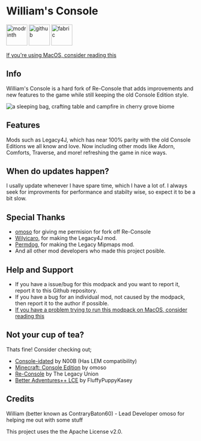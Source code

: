 # William's Console

<img alt="modrinth" height="56" src="https://cdn.jsdelivr.net/npm/@intergrav/devins-badges@3/assets/cozy/available/modrinth_vector.svg"> <img alt="github" height="56" src="https://cdn.jsdelivr.net/npm/@intergrav/devins-badges@3/assets/cozy/available/github_vector.svg"> <img alt="fabric" height="56" src="https://cdn.jsdelivr.net/npm/@intergrav/devins-badges@3/assets/cozy/supported/fabric_vector.svg">





[If you're using MacOS, consider reading this](https://github.com/contrarybaton60/Williams-Console/wiki/Running-William's-Console-or-Re%E2%80%90Console-on-MacOS)
## Info
William's Console is a hard fork of Re-Console that adds improvements and new features to the game while still keeping the old Console Edition style.
 

![a sleeping bag, crafting table and campfire in cherry grove biome](https://cdn.modrinth.com/data/RonOSA8X/images/c1fc5ced8756feeab2eacd5ba970e65e66719357.png)

## Features
Mods such as Legacy4J, which has near 100% parity with the old Console Editions we all know and love. Now including other mods like Adorn, Comforts, Traverse, and more! refreshing the game in nice ways.

## When do updates happen?
I usally update whenever I have spare time, which I have a lot of. I always seek for improvments for performance and stabilty wise, so expect it to be a bit slow.

## Special Thanks
- [omoso](https://modrinth.com/user/omoso) for giving me permision for fork off Re-Console
- [Wilyicaro](https://modrinth.com/user/wilyicaro), for making the Legacy4J mod.
- [Permdog](https://modrinth.com/user/Permdog99), for making the Legacy Mipmaps mod.
- And all other mod developers who made this project posible.

## Help and Support
- If you have a issue/bug for this modpack and you want to report it, report it to this Github repository.
- If you have a bug for an individual mod, not caused by the modpack, then report it to the author if possible.
- [If you have a problem trying to run this modpack on MacOS, consider reading this](https://github.com/contrarybaton60/Williams-Console/wiki/Running-William's-Console-or-Re%E2%80%90Console-on-MacOS)

## Not your cup of tea?
Thats fine! Consider checking out;
- [Console-idated](https://modrinth.com/modpack/console-idated) by N00B (Has LEM compatibility)
- [Minecraft: Console Edition](https://modrinth.com/modpack/consoleedition) by omoso
- [Re-Console](https://modrinth.com/modpack/legacy-minecraft) by The Legacy Union
- [Better Adventures++ LCE](https://modrinth.com/modpack/better-adventures++-lce) by FluffyPuppyKasey

## Credits
William (better known as ContraryBaton60) - Lead Developer
omoso for helping me out with some stuff

This project uses the the Apache License v2.0.
